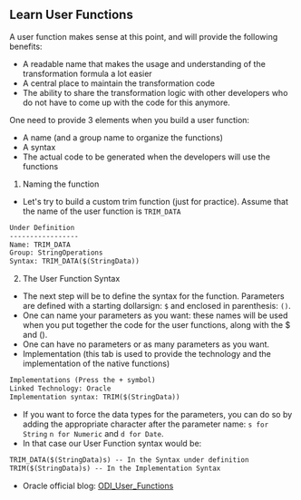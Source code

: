 ## Learn User Functions

A user function makes sense at this point, and will provide the following benefits:
- A readable name that makes the usage and understanding of the transformation formula a lot easier
- A central place to maintain the transformation code
- The ability to share the transformation logic with other developers who do not have to come up with the code for this anymore.

One need to provide 3 elements when you build a user function:
- A name (and a group name to organize the functions)
- A syntax
- The actual code to be generated when the developers will use the functions

1. Naming the function
- Let's try to build a custom trim function (just for practice). Assume that the name of the user function is `TRIM_DATA`
```txt
Under Definition
-----------------
Name: TRIM_DATA
Group: StringOperations
Syntax: TRIM_DATA($(StringData))
```
2. The User Function Syntax
- The next step will be to define the syntax for the function. Parameters are defined with a starting dollarsign: `$` and enclosed in parenthesis: `()`.
- One can name your parameters as you want: these names will be used when you put together the code for the user functions, along with the $ and ().
- One can have no parameters or as many parameters as you want.
- Implementation (this tab is used to provide the technology and the implementation of the native functions)
```txt
Implementations (Press the + symbol)
Linked Technology: Oracle
Implementation syntax: TRIM($(StringData))
```
- If you want to force the data types for the parameters, you can do so by adding the appropriate character after the parameter name: `s for String` `n for Numeric` and `d for Date`.
- In that case our User Function syntax would be:
```txt
TRIM_DATA($(StringData)s) -- In the Syntax under definition
TRIM($(StringData)s) -- In the Implementation Syntax
```

- Oracle official blog: [ODI_User_Functions](https://blogs.oracle.com/dataintegration/post/odi-user-functions-a-case-study)
